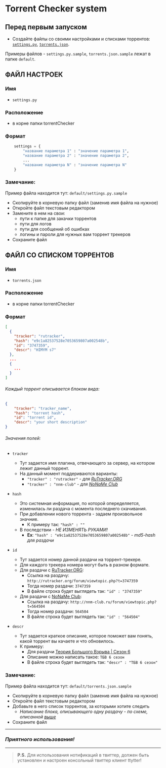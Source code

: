 Torrent Checker system
======================

## Перед первым запуском
- Cоздайте файлы со своими настройками и списками торрентов: [`settings.py`](#settings), [`torrents.json`](#torrentList).

Примеры файлов - `settings.py.sample`, `torrents.json.sample` лежат в папке `default`.

## ФАЙЛ НАСТРОЕК

### Имя
- `settings.py`

### Расположение
- в корне папки torrentChecker

### Формат

```python
    settings = {
        "название параметра 1" : "значение параметра 1",
        "название параметра 2" : "значение параметра 2",
        ...
        "название параметра N" : "значение параметра N"
    }
```
<a name="settings"></a>
### Замечание:
Пример файла находится тут: `default/settings.py.sample`
- Скопируйте в корневую папку файл (заменив имя файла на нужное)
- Откройте файл текстовым редактором
- Замените в нем на свои:
    * пути к папке для закачки торрентов
    * пути для логов
    * пути для сообщений об ошибках
    * логины и пароли для нужных вам торрент трекеров
- Сохраните файл

## ФАЙЛ СО СПИСКОМ ТОРРЕНТОВ

### Имя
- `torrents.json`

### Расположение
- в корне папки torrentChecker

<a name = "torrentFormat"></a>
### Формат

```json
[
  {
    "tracker": "rutracker",
    "hash": "e9c1a82537528e7053659807a002548b",
    "id": "3747359",
    "descr": "HIMYM s7"
  },
  ...
  {
    ...
  }
]
```

###### Каждый торрент описывается блоком вида:

```json
{
    "tracker": "tracker_name",
    "hash": "torrent hash",
    "id": "torrent id",
    "descr": "your short description"
}
```

###### Значения полей:

* `tracker`
    - Тут задается имя плагина, отвечающего за сервер, на котором лежит данный торрент.
    - На данный момент поддериваются варианты:
        + `"tracker" : "rutracker"` - *для [RuTracker.ORG](http://rutracker.org)*
        + `"tracker" : "nnm-club"` - *для [NoNaMe Club](http://nnm-club.ru)*

* `hash`
    - Это системная информация, по которой опеределяется, изменилась ли раздача с момента последнего скачивания.
    - При добавлении нового торрента - задаем произвольное значние.
        + К примеру так: `"hash" : ""`
    - В последствии - *НЕ ИЗМЕНЯТЬ РУКАМИ!*
        + **Ex**: `"hash" : "e9c1a82537528e7053659807a002548b"` - *md5-hash для раздачи*

* `id`
    - Тут задается номер данной раздачи на торрент-трекере.
    - Для каждого трекера номера могут быть в разном формате.
    - Для раздачи с [RuTracker.ORG](http://rutracker.org):
        + Ссылка на раздачу: `http://rutracker.org/forum/viewtopic.php?t=3747359`
        + Тогда номер раздачи: `3747359`
        + В файле строка будет выглядеть так: `"id" : "3747359"`
    - Для раздачи с [NoNaMe Club](http://nnm-club.ru):
        + Ссылка на раздачу: `http://nnm-club.ru/forum/viewtopic.php?t=564504`
        + Тогда номер раздачи: `564504`
        + В файле строка будет выглядеть так: `"id" : "564504"`

* `descr`
    - Тут задается краткое описание, которое поможет вам понять, какой торрент вы качаете и что обновилось.
    - К примеру:
        + Для раздачи [Теория Большого Взрыва | Сезон 6](http://nnm-club.ru/forum/viewtopic.php?t=564504)
        + Описание можно написать такое: `ТБВ 6 сезон`
        + В файле строка будет выглядеть так: `"descr" : "ТБВ 6 сезон"`

<a name="torrentList"></a>
### Замечание:
Пример файла находится тут: `default/torrents.json.sample`
- Скопируйте в корневую папку файл (заменив имя файла на нужное)
- Откройте файл текстовым редактором
- Добавьте в него список торрентов, за которыми хотите следить
    - *Написание блока, описывающего одну раздачу - по схеме, описанной [выше](#torrentFormat)*
- Сохраните файл
________________________
### *Приятного использования!*
________________________
>**P.S.** Для использования нотификаций в твиттер, должен быть установлен и настроен консольный твиттер клиент ttytter!